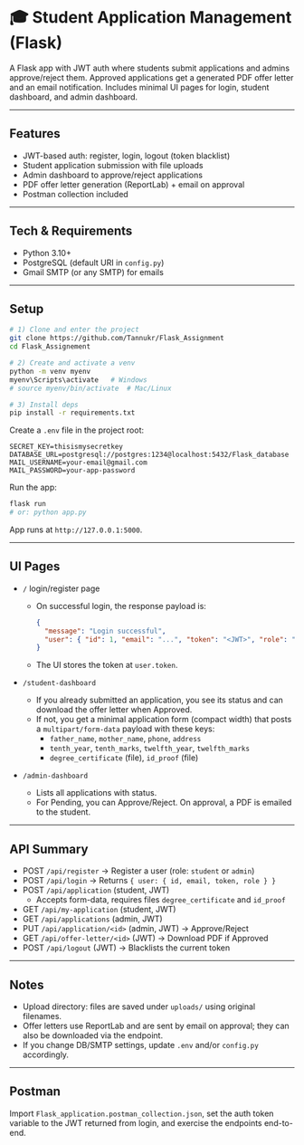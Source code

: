 # 🎓 Student Application Management (Flask)

A Flask app with JWT auth where students submit applications and admins approve/reject them. Approved applications get a generated PDF offer letter and an email notification. Includes minimal UI pages for login, student dashboard, and admin dashboard.

---

## Features
- JWT-based auth: register, login, logout (token blacklist)
- Student application submission with file uploads
- Admin dashboard to approve/reject applications
- PDF offer letter generation (ReportLab) + email on approval
- Postman collection included

---

## Tech & Requirements
- Python 3.10+
- PostgreSQL (default URI in `config.py`)
- Gmail SMTP (or any SMTP) for emails

---

## Setup

```bash
# 1) Clone and enter the project
git clone https://github.com/Tannukr/Flask_Assignment
cd Flask_Assignement

# 2) Create and activate a venv
python -m venv myenv
myenv\Scripts\activate   # Windows
# source myenv/bin/activate  # Mac/Linux

# 3) Install deps
pip install -r requirements.txt
```

Create a `.env` file in the project root:

```env
SECRET_KEY=thisismysecretkey
DATABASE_URL=postgresql://postgres:1234@localhost:5432/Flask_database
MAIL_USERNAME=your-email@gmail.com
MAIL_PASSWORD=your-app-password
```

Run the app:

```bash
flask run
# or: python app.py
```

App runs at `http://127.0.0.1:5000`.

---

## UI Pages
- `/` login/register page
  - On successful login, the response payload is:
    ```json
    {
      "message": "Login successful",
      "user": { "id": 1, "email": "...", "token": "<JWT>", "role": "admin|student" }
    }
    ```
  - The UI stores the token at `user.token`.

- `/student-dashboard`
  - If you already submitted an application, you see its status and can download the offer letter when Approved.
  - If not, you get a minimal application form (compact width) that posts a `multipart/form-data` payload with these keys:
    - `father_name`, `mother_name`, `phone`, `address`
    - `tenth_year`, `tenth_marks`, `twelfth_year`, `twelfth_marks`
    - `degree_certificate` (file), `id_proof` (file)

- `/admin-dashboard`
  - Lists all applications with status.
  - For Pending, you can Approve/Reject. On approval, a PDF is emailed to the student.

---

## API Summary
- POST `/api/register` → Register a user (role: `student` or `admin`)
- POST `/api/login` → Returns `{ user: { id, email, token, role } }`
- POST `/api/application` (student, JWT)
  - Accepts form-data, requires files `degree_certificate` and `id_proof`
- GET `/api/my-application` (student, JWT)
- GET `/api/applications` (admin, JWT)
- PUT `/api/application/<id>` (admin, JWT) → Approve/Reject
- GET `/api/offer-letter/<id>` (JWT) → Download PDF if Approved
- POST `/api/logout` (JWT) → Blacklists the current token

---

## Notes
- Upload directory: files are saved under `uploads/` using original filenames.
- Offer letters use ReportLab and are sent by email on approval; they can also be downloaded via the endpoint.
- If you change DB/SMTP settings, update `.env` and/or `config.py` accordingly.

---

## Postman
Import `Flask_application.postman_collection.json`, set the auth token variable to the JWT returned from login, and exercise the endpoints end-to-end.
